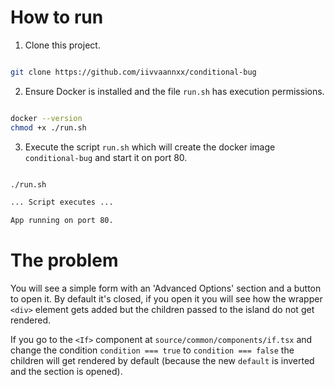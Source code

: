 # How to run

1. Clone this project.

```sh

git clone https://github.com/iivvaannxx/conditional-bug

```

2. Ensure Docker is installed and the file `run.sh` has execution permissions.

```sh

docker --version
chmod +x ./run.sh

```

3. Execute the script `run.sh` which will create the docker image `conditional-bug` and start it on port 80.

```sh

./run.sh

... Script executes ...

App running on port 80.

```

# The problem

You will see a simple form with an 'Advanced Options' section and a button to open it. By default it's closed, if you open it you will see how the wrapper `<div>` element gets added but the children passed to the island do not get rendered.

If you go to the `<If>` component at `source/common/components/if.tsx` and change the condition `condition === true` to `condition === false` the children will get rendered by default (because the new `default` is inverted and the section is opened).
